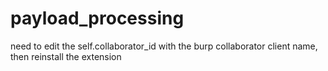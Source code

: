 # payload_processing
need to edit the self.collaborator_id with the burp collaborator client name, then reinstall the extension

